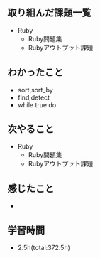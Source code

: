 ## 取り組んだ課題一覧
- Ruby
  - Ruby問題集
  - Rubyアウトプット課題

## わかったこと
- sort,sort_by
- find,detect
- while true do
 
## 次やること
- Ruby
  - Ruby問題集
  - Rubyアウトプット課題

## 感じたこと
- 

## 学習時間
- 2.5h(total:372.5h)
